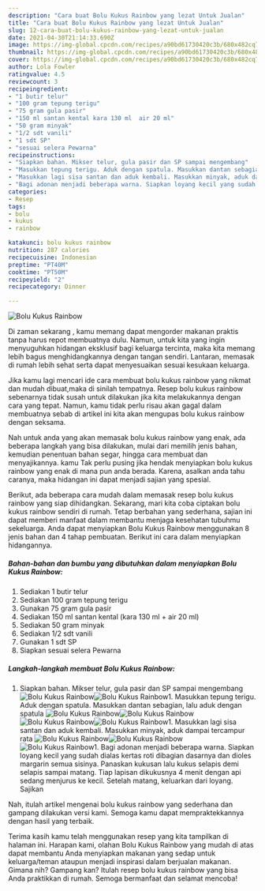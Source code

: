 ```yaml
---
description: "Cara buat Bolu Kukus Rainbow yang lezat Untuk Jualan"
title: "Cara buat Bolu Kukus Rainbow yang lezat Untuk Jualan"
slug: 12-cara-buat-bolu-kukus-rainbow-yang-lezat-untuk-jualan
date: 2021-04-30T21:14:33.690Z
image: https://img-global.cpcdn.com/recipes/a90bd61730420c3b/680x482cq70/bolu-kukus-rainbow-foto-resep-utama.jpg
thumbnail: https://img-global.cpcdn.com/recipes/a90bd61730420c3b/680x482cq70/bolu-kukus-rainbow-foto-resep-utama.jpg
cover: https://img-global.cpcdn.com/recipes/a90bd61730420c3b/680x482cq70/bolu-kukus-rainbow-foto-resep-utama.jpg
author: Lola Fowler
ratingvalue: 4.5
reviewcount: 3
recipeingredient:
- "1 butir telur"
- "100 gram tepung terigu"
- "75 gram gula pasir"
- "150 ml santan kental kara 130 ml  air 20 ml"
- "50 gram minyak"
- "1/2 sdt vanili"
- "1 sdt SP"
- "sesuai selera Pewarna"
recipeinstructions:
- "Siapkan bahan. Mikser telur, gula pasir dan SP sampai mengembang"
- "Masukkan tepung terigu. Aduk dengan spatula. Masukkan dantan sebagian, lalu aduk dengan spatula"
- "Masukkan lagi sisa santan dan aduk kembali. Masukkan minyak, aduk dampai tercampur rata"
- "Bagi adonan menjadi beberapa warna. Siapkan loyang kecil yang sudah dialas kertas roti dibagian dasarnya dan dioles margarin semua sisinya. Panaskan kukusan lalu kukus selapis demi selapis sampai matang. Tiap lapisan dikukusnya 4 menit dengan api sedang menjurus ke kecil. Setelah matang, keluarkan dari loyang. Sajikan"
categories:
- Resep
tags:
- bolu
- kukus
- rainbow

katakunci: bolu kukus rainbow 
nutrition: 287 calories
recipecuisine: Indonesian
preptime: "PT40M"
cooktime: "PT50M"
recipeyield: "2"
recipecategory: Dinner

---
```



![Bolu Kukus Rainbow](https://img-global.cpcdn.com/recipes/a90bd61730420c3b/680x482cq70/bolu-kukus-rainbow-foto-resep-utama.jpg)

Di zaman  sekarang , kamu memang dapat mengorder makanan praktis tanpa harus repot membuatnya dulu. Namun, untuk kita yang ingin menyuguhkan hidangan eksklusif bagi keluarga tercinta, maka kita memang lebih bagus menghidangkannya dengan tangan sendiri. Lantaran, memasak di rumah lebih sehat serta dapat menyesuaikan sesuai kesukaan keluarga.

Jika kamu lagi mencari ide cara membuat bolu kukus rainbow yang nikmat dan mudah dibuat,maka di sinilah tempatnya. Resep bolu kukus rainbow  sebenarnya tidak susah untuk dilakukan jika kita melakukannya dengan cara yang tepat. Namun, kamu tidak perlu risau akan gagal dalam membuatnya 
sebab di artikel ini kita akan mengupas bolu kukus rainbow dengan seksama.  



Nah untuk anda yang akan memasak bolu kukus rainbow yang enak, ada beberapa langkah yang bisa dilakukan, mulai dari memilih jenis bahan, kemudian penentuan bahan segar, hingga cara membuat dan menyajikannya. kamu Tak perlu pusing jika hendak menyiapkan bolu kukus rainbow yang enak di mana pun anda berada. Karena, asalkan anda  tahu caranya, maka hidangan ini dapat menjadi sajian yang spesial.

Berikut, ada beberapa cara mudah dalam memasak resep bolu kukus rainbow yang siap dihidangkan. Sekarang, mari kita coba ciptakan bolu kukus rainbow sendiri di rumah. Tetap berbahan yang sederhana, sajian ini dapat memberi manfaat dalam membantu menjaga kesehatan tubuhmu sekeluarga. Anda dapat menyiapkan Bolu Kukus Rainbow menggunakan 8 jenis bahan dan 4 tahap pembuatan. Berikut ini cara dalam menyiapkan hidangannya.

<!--inarticleads1-->

##### Bahan-bahan dan bumbu yang dibutuhkan dalam menyiapkan Bolu Kukus Rainbow:

1. Sediakan 1 butir telur
1. Sediakan 100 gram tepung terigu
1. Gunakan 75 gram gula pasir
1. Sediakan 150 ml santan kental (kara 130 ml + air 20 ml)
1. Sediakan 50 gram minyak
1. Sediakan 1/2 sdt vanili
1. Gunakan 1 sdt SP
1. Siapkan sesuai selera Pewarna




<!--inarticleads2-->

##### Langkah-langkah membuat Bolu Kukus Rainbow:

1. Siapkan bahan. Mikser telur, gula pasir dan SP sampai mengembang
<img src="https://img-global.cpcdn.com/steps/ef7b50301c9e4e4a/160x128cq70/bolu-kukus-rainbow-langkah-memasak-1-foto.jpg" alt="Bolu Kukus Rainbow"><img src="https://img-global.cpcdn.com/steps/cc701bd6ec7b6825/160x128cq70/bolu-kukus-rainbow-langkah-memasak-1-foto.jpg" alt="Bolu Kukus Rainbow">1. Masukkan tepung terigu. Aduk dengan spatula. Masukkan dantan sebagian, lalu aduk dengan spatula
<img src="https://img-global.cpcdn.com/steps/fff14302fca722cc/160x128cq70/bolu-kukus-rainbow-langkah-memasak-2-foto.jpg" alt="Bolu Kukus Rainbow"><img src="https://img-global.cpcdn.com/steps/92d067a791c30bbf/160x128cq70/bolu-kukus-rainbow-langkah-memasak-2-foto.jpg" alt="Bolu Kukus Rainbow"><img src="//assets-global.cpcdn.com/assets/icons/button_play-2c75c40dde080a61004c1f40b05d8f140eaff45d7e9e6481dc71c63d2e7c4909.png" alt="Bolu Kukus Rainbow"><img src="https://img-global.cpcdn.com/steps/d45491e71bfb97bc/160x128cq70/bolu-kukus-rainbow-langkah-memasak-2-foto.jpg" alt="Bolu Kukus Rainbow">1. Masukkan lagi sisa santan dan aduk kembali. Masukkan minyak, aduk dampai tercampur rata
<img src="//assets-global.cpcdn.com/assets/icons/button_play-2c75c40dde080a61004c1f40b05d8f140eaff45d7e9e6481dc71c63d2e7c4909.png" alt="Bolu Kukus Rainbow"><img src="//assets-global.cpcdn.com/assets/icons/button_play-2c75c40dde080a61004c1f40b05d8f140eaff45d7e9e6481dc71c63d2e7c4909.png" alt="Bolu Kukus Rainbow"><img src="//assets-global.cpcdn.com/assets/icons/button_play-2c75c40dde080a61004c1f40b05d8f140eaff45d7e9e6481dc71c63d2e7c4909.png" alt="Bolu Kukus Rainbow">1. Bagi adonan menjadi beberapa warna. Siapkan loyang kecil yang sudah dialas kertas roti dibagian dasarnya dan dioles margarin semua sisinya. Panaskan kukusan lalu kukus selapis demi selapis sampai matang. Tiap lapisan dikukusnya 4 menit dengan api sedang menjurus ke kecil. Setelah matang, keluarkan dari loyang. Sajikan




Nah, itulah artikel mengenai  bolu kukus rainbow  yang sederhana dan gampang dilakukan versi kami. Semoga kamu dapat mempraktekkannya dengan hasil yang terbaik. 

Terima kasih kamu telah menggunakan resep yang kita tampilkan di halaman ini. Harapan kami, olahan  Bolu Kukus Rainbow yang mudah di atas dapat membantu Anda menyiapkan makanan yang sedap untuk keluarga/teman ataupun menjadi inspirasi dalam berjualan makanan. Gimana nih? Gampang kan? Itulah resep bolu kukus rainbow yang bisa Anda praktikkan di rumah. Semoga bermanfaat dan selamat mencoba!

